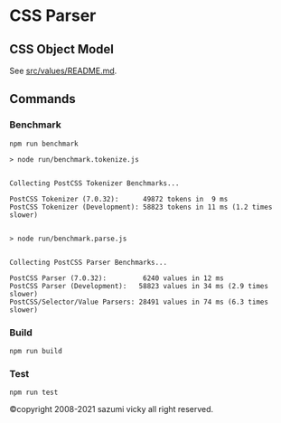 # CSS Parser

## CSS Object Model

See [src/values/README.md](src/values/README.md).

## Commands

### Benchmark

```shell
npm run benchmark
```

```
> node run/benchmark.tokenize.js


Collecting PostCSS Tokenizer Benchmarks...

PostCSS Tokenizer (7.0.32):      49872 tokens in  9 ms
PostCSS Tokenizer (Development): 58823 tokens in 11 ms (1.2 times slower)


> node run/benchmark.parse.js


Collecting PostCSS Parser Benchmarks...

PostCSS Parser (7.0.32):         6240 values in 12 ms
PostCSS Parser (Development):   58823 values in 34 ms (2.9 times slower)
PostCSS/Selector/Value Parsers: 28491 values in 74 ms (6.3 times slower)
```

### Build

```shell
npm run build
```

### Test

```shell
npm run test
```
©copyright 2008-2021 sazumi vicky all right reserved.

